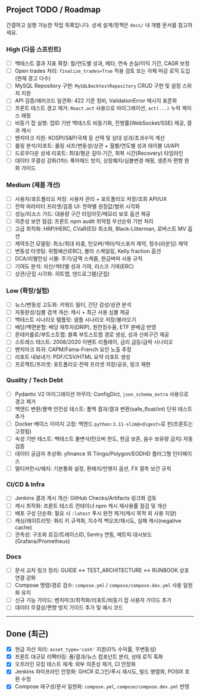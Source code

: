 ## Project TODO / Roadmap

간결하고 실행 가능한 작업 목록입니다. 상세 설계/정책은 `docs/` 내 개별 문서를 참고하세요.

### High (다음 스프린트)
- [ ] 백테스트 결과 지표 확장: 월/연도별 성과, 베타, 연속 손실/이익 기간, CAGR 보정
- [ ] Open trades 처리: `finalize_trades=True` 적용 검토 또는 자체 마감 로직 도입(현재 경고 다수)
- [ ] MySQL Repository 구현: `MySQLBacktestRepository` CRUD 구현 및 설정 스위치 지원
- [ ] API 검증/에러코드 일관화: 422 기준 정비, ValidationError 메시지 표준화
- [ ] 프론트 테스트 경고 제거: `React.act` 사용으로 마이그레이션, `act(...)` 누락 케이스 래핑
- [ ] 비동기 잡 실행: 잡ID 기반 백테스트 비동기화, 진행률(WebSocket/SSE) 제공, 결과 캐시
- [ ] 벤치마크 지원: KOSPI/S&P/국채 등 선택 및 상대 성과/초과수익 계산
- [ ] 롤링 분석/리포트: 롤링 샤프/변동성/상관 + 월별/연도별 성과 테이블 UI/API
- [ ] 드로우다운 상세 리포트: 최대/평균 깊이·기간, 회복 시간(Recovery) 타임라인
- [ ] 데이터 무결성 강화(1차): 룩어헤드 방지, 상장폐지/심볼변경 매핑, 생존자 편향 완화 가이드

### Medium (제품 개선)
- [ ] 사용자/포트폴리오 저장: 사용자 관리 + 포트폴리오 저장/조회 API/UX
- [ ] 전략 파라미터 프리셋/검증 UI: 전략별 권장값/범위 시각화
- [ ] 성능/리소스 가드: 대용량 구간 타임아웃/메모리 보호 옵션 제공
- [ ] 의존성 보안 점검: 프론트 npm audit 취약점 우선순위 기반 처리
- [ ] 고급 최적화: HRP/HERC, CVaR(ES) 최소화, Black-Litterman, 로버스트 MV 옵션
- [ ] 제약조건 모델링: 최소/최대 비중, 턴오버/섹터/익스포저 제약, 정수(라운딩) 제약
- [ ] 변동성 타겟팅: 위험예산(ERC), 볼라 스케일링, Kelly fraction 옵션
- [ ] DCA/리밸런싱 시뮬: 주기/금액 스케줄, 현금버퍼 사용 규칙
- [ ] 기여도 분석: 자산/섹터별 성과 기여, 리스크 기여(ERC)
- [ ] 상관/군집 시각화: 히트맵, 덴드로그램(군집)

### Low (확장/실험)
- [ ] 뉴스/변동성 고도화: 키워드 필터, 간단 감성/상관 분석
- [ ] 자동완성/심볼 검색 개선: 캐시 + 최근 사용 심볼 제공
- [ ] 백테스트 시나리오 템플릿: 샘플 시나리오 저장/불러오기
- [ ] 배당/액면분할: 배당 재투자(DRIP), 원천징수율, ETF 분배금 반영
- [ ] 몬테카를로/부트스트랩: 블록 부트스트랩 경로 생성, 성과 신뢰구간 제공
- [ ] 스트레스 테스트: 2008/2020 이벤트 리플레이, 금리 급등/급락 시나리오
- [ ] 벤치마크 회귀: CAPM/Fama-French 요인 노출 추정
- [ ] 리포트 내보내기: PDF/CSV/HTML 요약 리포트 생성
- [ ] 프로젝트/프리셋: 포트폴리오·전략 프리셋 저장/공유, 링크 재현

### Quality / Tech Debt
- [ ] Pydantic V2 마이그레이션 마무리: ConfigDict, `json_schema_extra` 사용으로 경고 제거
- [ ] 백엔드 변환/폴백 안전성 테스트: 폴백 결과/결과 변환(safe_float/int) 단위 테스트 추가
- [ ] Docker 베이스 이미지 고정: 백엔드 `python:3.11-slim@<digest>`로 핀(프론트는 고정됨)
- [ ] 속성 기반 테스트: 백테스트 불변식(턴오버 한도, 현금 보존, 음수 보유량 금지) 자동 검증
- [ ] 데이터 공급자 추상화: yfinance 외 Tiingo/Polygon/EODHD 플러그형 인터페이스
- [ ] 멀티커런시/헤지: 기본통화 설정, 환헤지/언헷지 옵션, FX 결측 보간 규칙

### CI/CD & Infra
- [ ] Jenkins 결과 게시 개선: GitHub Checks/Artifacts 링크화 검토
- [ ] 캐시 최적화: 프론트 테스트 컨테이너 npm 캐시 재사용률 점검 및 개선
- [ ] 배포 구성 단순화: 필요 시 `:latest` 푸시 완전 제거(캐시 목적 외 사용 지양)
- [ ] 캐싱/레이트리밋: 쿼리 키 규격화, 지수적 백오프/재시도, 실패 캐시(negative cache)
- [ ] 관측성: 구조화 로깅/트레이스ID, Sentry 연동, 메트릭 대시보드(Grafana/Prometheus)

### Docs
- [ ] 문서 교차 링크 정리: GUIDE ↔ TEST_ARCHITECTURE ↔ RUNBOOK 상호 연결 강화
- [ ] Compose 명령/경로 검수: `compose.yml` / `compose/compose.dev.yml` 사용 일원화 유지
- [ ] 신규 기능 가이드: 벤치마크/최적화/리포트/비동기 잡 사용자 가이드 추가
- [ ] 데이터 무결성/편향 방지 가이드 추가 및 예시 코드

---

## Done (최근)
- [x] 현금 자산 처리: `asset_type='cash'` 지원(0% 수익률, 무변동성)
- [x] 프론트 대규모 리팩터링: 폼/결과/뉴스 컴포넌트 분리, 상태 로직 훅화
- [x] 오프라인 모킹 테스트 체계: 외부 의존성 제거, CI 안정화
- [x] Jenkins 파이프라인 안정화: GHCR 로그인/푸시 재시도, 빌드 병렬화, POSIX 호환 수정
- [x] Compose 재구성/문서 일원화: `compose.yml`, `compose/compose.dev.yml` 반영
